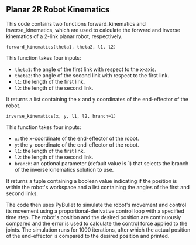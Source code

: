 ## Planar 2R Robot Kinematics

This code contains two functions forward_kinematics and inverse_kinematics, which are used to calculate the forward and inverse kinematics of a 2-link planar robot, respectively.


`forward_kinematics(theta1, theta2, l1, l2)`

This function takes four inputs:

- `theta1`: the angle of the first link with respect to the x-axis.
- `theta2`: the angle of the second link with respect to the first link.
- `l1`: the length of the first link.
- `l2`: the length of the second link.

It returns a list containing the x and y coordinates of the end-effector of the robot.

`inverse_kinematics(x, y, l1, l2, branch=1)`

This function takes four inputs:

- `x`: the x-coordinate of the end-effector of the robot.
- `y`: the y-coordinate of the end-effector of the robot.
- `l1`: the length of the first link.
- `l2`: the length of the second link.
- `branch`: an optional parameter (default value is 1) that selects the branch of the inverse kinematics solution to use.

It returns a tuple containing a boolean value indicating if the position is within the robot's workspace and a list containing the angles of the first and second links.

The code then uses PyBullet to simulate the robot's movement and control its movement using a proportional-derivative control loop with a specified time step. The robot's position and the desired position are continuously compared and the error is used to calculate the control force applied to the joints. The simulation runs for 1000 iterations, after which the actual position of the end-effector is compared to the desired position and printed.
